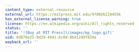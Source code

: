 ```yaml
---
content_type: external-resource
external_url: https://mitpress.mit.edu/9780262194556
has_external_license_warning: true
license: https://en.wikipedia.org/wiki/All_rights_reserved
status: ''
title: '![Buy at MIT Press](/images/mp_logo.gif)'
uid: 8d076e25-9d29-4641-bc0d-0b412d9f834a
wayback_url: ''
---
```

